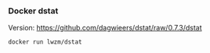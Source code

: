 ### Docker dstat

Version: https://github.com/dagwieers/dstat/raw/0.7.3/dstat

```
docker run lwzm/dstat
```


